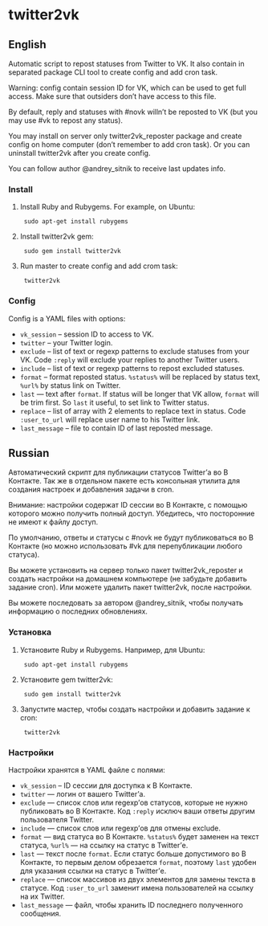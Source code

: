 # twitter2vk

## English
Automatic script to repost statuses from Twitter to VK. It also contain in
separated package CLI tool to create config and add cron task.

Warning: config contain session ID for VK, which can be used to get full access.
Make sure that outsiders don’t have access to this file.

By default, reply and statuses with #novk willn’t be reposted to VK (but you may
use #vk to repost any status).

You may install on server only twitter2vk_reposter package and create config
on home computer (don’t remember to add cron task). Or you can uninstall
twitter2vk after you create config.

You can follow author @andrey_sitnik to receive last updates info.

### Install
1. Install Ruby and Rubygems. For example, on Ubuntu:
   
        sudo apt-get install rubygems
   
2. Install twitter2vk gem:
   
        sudo gem install twitter2vk
   
3. Run master to create config and add crom task:
   
        twitter2vk

### Config
Config is a YAML files with options:

* `vk_session` – session ID to access to VK.
* `twitter` – your Twitter login.
* `exclude` – list of text or regexp patterns to exclude statuses from your VK.
  Code `:reply` will exclude your replies to another Twitter users.
* `include` – list of text or regexp patterns to repost excluded statuses.
* `format` – format reposted status. `%status%` will be replaced by status text,
  `%url%` by status link on Twitter.
* `last` — text after `format`. If status will be longer that VK allow,
  `format` will be trim first. So `last` it useful, to set link to Twitter
  status.
* `replace` – list of array with 2 elements to replace text in status. Code
  `:user_to_url` will replace user name to his Twitter link.
* `last_message` – file to contain ID of last reposted message.

## Russian

Автоматический скрипт для публикации статусов Twitter’а во В Контакте. Так же
в отдельном пакете есть консольная утилита для создания настроек и добавления
задачи в cron.

Внимание: настройки содержат ID сессии во В Контакте, с помощью которого можно
получить полный доступ. Убедитесь, что посторонние не имеют к файлу доступ.

По умолчанию, ответы и статусы с #novk не будут публиковаться во В Контакте (но
можно использовать #vk для перепубликации любого статуса).

Вы можете установить на сервер только пакет twitter2vk_reposter и создать
настройки на домашнем компьютере (не забудьте добавить задание cron). Или можете
удалить пакет twitter2vk, после настройки.

Вы можете последовать за автором @andrey_sitnik, чтобы получать информацию
о последних обновлениях.

### Установка
1. Установите Ruby и Rubygems. Например, для Ubuntu:
   
        sudo apt-get install rubygems
   
2. Установите gem twitter2vk:
   
        sudo gem install twitter2vk
   
3. Запустите мастер, чтобы создать настройки и добавить задание к cron:
   
        twitter2vk

### Настройки
Настройки хранятся в YAML файле с полями:

* `vk_session` – ID сессии для доступка к В Контакте.
* `twitter` — логин от вашего Twitter’а.
* `exclude` — список слов или regexp’ов статусов, которые не нужно публиковать
  во В Контакте. Код `:reply` исключ ваши ответы другим пользователя
  Twitter.
* `include` — список слов или regexp’ов для отмены exclude.
* `format` — вид статуса во В Контакте. `%status%` будет заменен на текст
  статуса, `%url%` — на ссылку на статус в Twitter’е.
* `last` — текст после `format`. Если статус больше допустимого во В Контакте,
  то первым делом обрезается `format`, поэтому `last` удобен для указания ссылки
  на статус в Twitter’е.
* `replace` — список массивов из двух элементов для замены текста в статусе. Код
  `:user_to_url` заменит имена пользователей на ссылку на их Twitter.
* `last_message` — файл, чтобы хранить ID последнего полученного сообщения.
